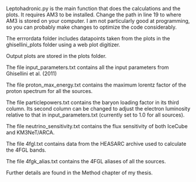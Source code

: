 Leptohadronic.py is the main function that does the calculations and the plots. It requires AM3 to be installed.
Change the path in line 19 to where AM3 is stored on your computer.
I am not particularly good at programming, so you can probably make changes to optimize the code considerably.

The errrordata folder includes datapoints taken from the plots in the ghisellini_plots folder using a web plot digitizer.

Output plots are stored in the plots folder.

The file input_parameters.txt contains all the input parameters from Ghisellini et al. (2011)

The file proton_max_energy.txt contains the maximum lorentz factor of the proton spectrum for all the sources.

The file particlepowers.txt contains the baryon loading factor in its third column. Its second column can be changed to adjust the electron luminosity relative to that in input_parameters.txt (currently set to 1.0 for all sources).

The file neutrino_sensitivity.txt contains the flux sensitivity of both IceCube and KM3NeT/ARCA.

The file 4fgl.txt contains data from the HEASARC archive used to calculate the 4FGL bands.

The file 4fgk_alias.txt contains the 4FGL aliases of all the sources.

Further details are found in the Method chapter of my thesis.
